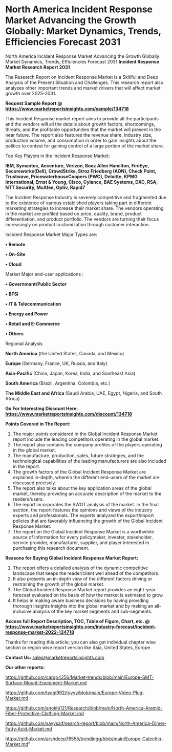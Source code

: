 # North America Incident Response Market Advancing the Growth Globally: Market Dynamics, Trends, Efficiencies Forecast 2031
 North America Incident Response Market Advancing the Growth Globally: Market Dynamics, Trends, Efficiencies Forecast 2031
<strong>Incident Response Market Research Report 2031</strong>

The Research Report on Incident Response Market is a Skillful and Deep Analysis of the Present Situation and Challenges. This research report also analyzes other important trends and market drivers that will affect market growth over 2025-2031.

<strong>Request Sample Report @ <a href=https://www.marketreportsinsights.com/sample/134718>https://www.marketreportsinsights.com/sample/134718</a></strong>

This Incident Response market report aims to provide all the participants and the vendors will all the details about growth factors, shortcomings, threats, and the profitable opportunities that the market will present in the near future. The report also features the revenue share, industry size, production volume, and consumption in order to gain insights about the politics to contest for gaining control of a large portion of the market share.

Top Key Players in the Incident Response Market:

<strong>IBM, Symantec, Accenture, Verizon, Booz Allen Hamilton, FireEye, Secureworks(Dell), CrowdStrike, Stroz Friedberg (AON), Check Point, Trustwave, PricewaterhouseCoopers (PWC), Deloitte, KPMG International, Ernst & Young, Cisco, Cylance, BAE Systems, DXC, RSA, NTT Security, McAfee, Optiv, Rapid7</strong>

The Incident Response Industry is severely competitive and fragmented due to the existence of various established players taking part in different marketing strategies to increase their market share. The vendors operating in the market are profiled based on price, quality, brand, product differentiation, and product portfolio. The vendors are turning their focus increasingly on product customization through customer interaction.

Incident Response Market Major Types are:

<strong>• Remote

• On-Site

• Cloud</strong>

Market Major end-user applications :

<strong>• Government/Public Sector

• BFSI

• IT & Telecommunication

• Energy and Power

• Retail and E-Commerce

• Others</strong>

Regional Analysis

</u><strong><b>North America</b></strong> (the United States, Canada, and Mexico)

<strong><b>Europe </b></strong>(Germany, France, UK, Russia, and Italy)

<strong><b>Asia-Pacific</b></strong> (China, Japan, Korea, India, and Southeast Asia)

<strong><b>South America</b></strong> (Brazil, Argentina, Colombia, etc.)

<strong><b>The Middle East and Africa</b></strong> (Saudi Arabia, UAE, Egypt, Nigeria, and South Africa)

<strong>Go For Interesting Discount Here: <a href=https://www.marketreportsinsights.com/discount/134718>https://www.marketreportsinsights.com/discount/134718</a></strong>

<strong>Points Covered in The Report:</strong>
<ol>
  <li>The major points considered in the Global Incident Response Market report include the leading competitors operating in the global market.</li>
  <li>The report also contains the company profiles of the players operating in the global market.</li>
  <li>The manufacture, production, sales, future strategies, and the technological capabilities of the leading manufacturers are also included in the report.</li>
  <li>The growth factors of the Global Incident Response Market are explained in-depth, wherein the different end-users of the market are discussed precisely.</li>
  <li>The report also talks about the key application areas of the global market, thereby providing an accurate description of the market to the readers/users.</li>
  <li>The report incorporates the SWOT analysis of the market. In the final section, the report features the opinions and views of the industry experts and professionals. The experts analyzed the export/import policies that are favorably influencing the growth of the Global Incident Response Market.</li>
  <li>The report on the Global Incident Response Market is a worthwhile source of information for every policymaker, investor, stakeholder, service provider, manufacturer, supplier, and player interested in purchasing this research document.</li>
</ol>
<strong>Reasons for Buying Global Incident Response Market Report:</strong>

<ol>
  <li>The report offers a detailed analysis of the dynamic competitive landscape that keeps the reader/client well ahead of the competitors.</li>
  <li>It also presents an in-depth view of the different factors driving or restraining the growth of the global market.</li>
  <li>The Global Incident Response Market report provides an eight-year forecast evaluated on the basis of how the market is estimated to grow.</li>
  <li>It helps in making aware business decisions by having providing thorough insights insights into the global market and by making an all-inclusive analysis of the key market segments and sub-segments.</li>
</ol>
<strong>Access full Report Description, TOC, Table of Figure, Chart, etc. @ <a href=https://www.marketreportsinsights.com/industry-forecast/incident-response-market-2022-134718>https://www.marketreportsinsights.com/industry-forecast/incident-response-market-2022-134718</a></strong>


Thanks for reading this article; you can also get individual chapter wise section or region wise report version like Asia, United States, Europe.

<strong>Contact Us:</strong>
sales@marketreportsinsights.com

<strong>Our other reports:</strong>

<a href=https://github.com/cargo4256/Market-trends/blob/main/Europe-SMT-Surface-Mount-Equipment-Market.md>https://github.com/cargo4256/Market-trends/blob/main/Europe-SMT-Surface-Mount-Equipment-Market.md</a>

<a href=https://github.com/tyagi992/tyyyy/blob/main/Europe-Video-Plug-Market.md>https://github.com/tyagi992/tyyyy/blob/main/Europe-Video-Plug-Market.md</a>

<a href=https://github.com/anokhi121/Research/blob/main/North-America-Aramid-Fiber-Protective-Clothing-Market.md>https://github.com/anokhi121/Research/blob/main/North-America-Aramid-Fiber-Protective-Clothing-Market.md</a>

<a href=https://github.com/sayysaif/search-report/blob/main/North-America-Dimer-Fatty-Acid-Market.md>https://github.com/sayysaif/search-report/blob/main/North-America-Dimer-Fatty-Acid-Market.md</a>

<a href=https://github.com/arshdeep76555/trendingg/blob/main/Europe-Catechin-Market.md>https://github.com/arshdeep76555/trendingg/blob/main/Europe-Catechin-Market.md</a>"
